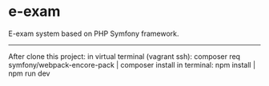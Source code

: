 # e-exam

E-exam system based on PHP Symfony framework.

---
After clone this project: 
in virtual terminal (vagrant ssh): composer req symfony/webpack-encore-pack | composer install
in terminal: npm install | npm run dev 
